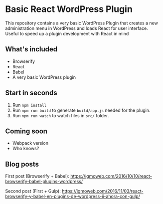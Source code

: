# Basic React WordPress Plugin

This repository contains a very basic WordPress Plugin that creates a new administration menu in WordPress and loads
React for user interface. Useful to speed up a plugin development with React in mind

## What's included

- Browserify
- React
- Babel
- A very basic WordPress plugin

## Start in seconds

1. Run `npm install`
2. Run `npm run build` to generate `build/app.js` needed for the plugin.
3. Run `npm run watch` to watch files in `src/` folder.

## Coming soon

- Webpack version
- Who knows?

## Blog posts

First post (Browserify + Babel): https://igmoweb.com/2016/10/10/react-browserify-babel-plugins-wordpress/

Second post (First + Gulp): https://igmoweb.com/2016/11/03/react-browserify-y-babel-en-plugins-de-wordpress-ii-ahora-con-gulp/